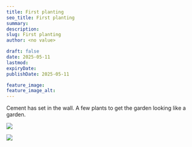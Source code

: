 ```yaml
---
title: First planting
seo_title: First planting
summary:
description:
slug: First planting
author: <no value>

draft: false
date: 2025-05-11
lastmod:
expiryDate:
publishDate: 2025-05-11

feature_image:
feature_image_alt:
---
```

Cement has set in the wall. A few plants to get the garden looking like a garden.

![](/images/2162.jpeg )

![](/images/2163.jpeg )